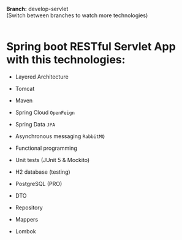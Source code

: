 <b>Branch:</b> develop-servlet 
<br/>
(Switch between branches to watch more technologies)
<br/><br/>
# Spring boot RESTful Servlet App with this technologies:

- Layered Architecture
- Tomcat
- Maven
- Spring Cloud `OpenFeign`
- Spring Data `JPA`
- Asynchronous messaging `RabbitMQ`
- Functional programming
- Unit tests (JUnit 5 & Mockito)
- H2 database (testing)

- PostgreSQL (PRO) 
- DTO
- Repository
- Mappers
- Lombok
